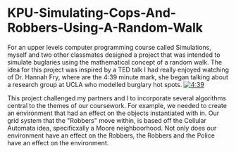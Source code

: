 # KPU-Simulating-Cops-And-Robbers-Using-A-Random-Walk
For an upper levels computer programming course called Simulations, myself and two other classmates designed a project that was intended to simulate buglaries using the mathematical concept of a random walk. The idea for this project was inspired by a TED talk I had really enjoyed watching of Dr. Hannah Fry, where are the 4:39 minute mark, she began talking about a research group at UCLA who modelled burglary hot spots. [![4:39](https://img.youtube.com/vi/LnQYJa9-aR0/default.jpg)](https://www.youtube.com/watch?v=LnQYJa9-aR0&t=278s)

This project challenged my partners and I to incorporate several algorithms central to the themes of our coursework. For example, we needed to create an environment that had an effect on the objects instantiated with in. Our grid system that the "Robbers" move within, is based off the Cellular Automata idea, specificxally a Moore neighboorhood. Not only does our environment have an effect on the Robbers, the Robbers and the Police have an effect on the environment.
